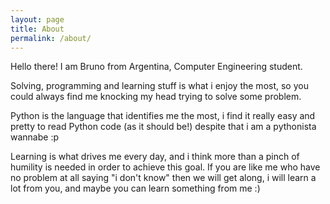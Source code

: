 ```yaml
---
layout: page
title: About
permalink: /about/
---
```


Hello there! I am Bruno from Argentina, Computer Engineering student.

Solving, programming and learning stuff is what i enjoy the most, so you could always find me knocking my head trying to solve some problem.

Python is the language that identifies me the most, i find it really easy and pretty to read Python code (as it should be!) despite that i am a pythonista wannabe :p

Learning is what drives me every day, and i think more than a pinch of humility is needed in order to achieve this goal. If you are like me who have no problem at all saying "i don't know" then we will get along, i will learn a lot from you, and maybe you can learn something from me :)
